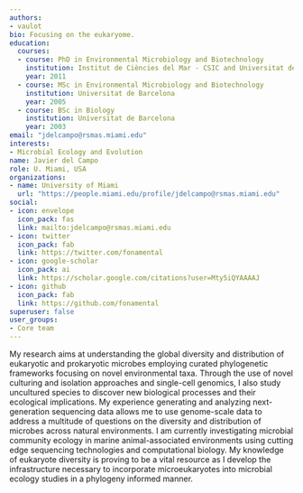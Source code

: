 ```yaml
---
authors:
- vaulot
bio: Focusing on the eukaryome.
education:
  courses:
  - course: PhD in Environmental Microbiology and Biotechnology
    institution: Institut de Ciències del Mar - CSIC and Universitat de Barcelona
    year: 2011
  - course: MSc in Environmental Microbiology and Biotechnology
    institution: Universitat de Barcelona
    year: 2005
  - course: BSc in Biology
    institution: Universitat de Barcelona
    year: 2003
email: "jdelcampo@rsmas.miami.edu"
interests:
- Microbial Ecology and Evolution
name: Javier del Campo
role: U. Miami, USA
organizations:
- name: University of Miami
  url: "https://people.miami.edu/profile/jdelcampo@rsmas.miami.edu"
social:
- icon: envelope
  icon_pack: fas
  link: mailto:jdelcampo@rsmas.miami.edu
- icon: twitter
  icon_pack: fab
  link: https://twitter.com/fonamental
- icon: google-scholar
  icon_pack: ai
  link: https://scholar.google.com/citations?user=Mty5iQYAAAAJ
- icon: github
  icon_pack: fab
  link: https://github.com/fonamental
superuser: false
user_groups:
- Core team
---
```


My research aims at understanding the global diversity and distribution of eukaryotic and prokaryotic microbes employing curated phylogenetic frameworks focusing on novel environmental taxa. Through the use of novel culturing and isolation approaches and single-cell genomics, I also study uncultured species to discover new biological processes and their ecological implications. My experience generating and analyzing next-generation sequencing data allows me to use genome-scale data to address a multitude of questions on the diversity and distribution of microbes across natural environments. I am currently investigating microbial community ecology in marine animal-associated environments using cutting edge sequencing technologies and computational biology. My knowledge of eukaryote diversity is proving to be a vital resource as I develop the infrastructure necessary to incorporate microeukaryotes into microbial ecology studies in a phylogeny informed manner.
